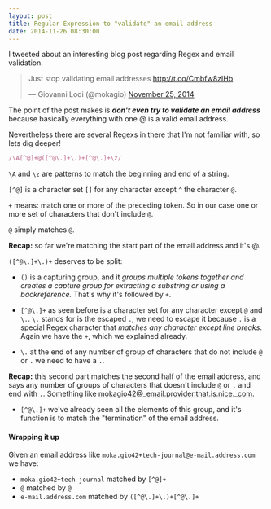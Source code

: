 ```yaml
---
layout: post
title: Regular Expression to "validate" an email address
date: 2014-11-26 08:30:00
---
```


I tweeted about an interesting blog post regarding Regex and email validation.

<blockquote class="twitter-tweet" lang="en"><p>Just stop validating email addresses <a href="http://t.co/Cmbfw8zIHb">http://t.co/Cmbfw8zIHb</a></p>&mdash; Giovanni Lodi (@mokagio) <a href="https://twitter.com/mokagio/status/537059238036520961">November 25, 2014</a></blockquote>
<script async src="//platform.twitter.com/widgets.js" charset="utf-8"></script>

The point of the post makes is _**don't even try to validate an email address**_ because basically everything with one @ is a valid email address.

Nevertheless there are several Regexs in there that I'm not familiar with, so lets dig deeper!

```ruby
/\A[^@]+@([^@\.]+\.)+[^@\.]+\z/
```

`\A` and `\z` are patterns to match the beginning and end of a string. 

`[^@]` is a character set `[]` for any character except `^` the character `@`.

`+` means: match one or more of the preceding token. So in our case one or more set of characters that don't include `@`.

`@` simply matches `@`.

**Recap:** so far we're matching the start part of the email address and it's @.

`([^@\.]+\.)+` deserves to be split:

* `()` is a capturing group, and it _groups multiple tokens together and creates a capture group for extracting a substring or using a backreference._ That's why it's followed by `+`.

* `[^@\.]+` as seen before is a character set for any character except `@` and `\.`. `\.` stands for is the escaped `.`, we need to escape it because `.` is a special Regex character that _matches any character except line breaks_. Again we have the `+`, which we explained already.

* `\.` at the end of any number of group of characters that do not include `@` or `.` we need to have a `.`.

**Recap:** this second part matches the second half of the email address, and says any number of groups of characters that doesn't include `@` or `.` and end with `.`. Something like mokagio42@_email.provider.that.is.nice._com.

* `[^@\.]+` we've already seen all the elements of this group, and it's function is to match the "termination" of the email address.

#### Wrapping it up

Given an email address like `moka.gio42+tech-journal@e-mail.address.com` we have:

* `moka.gio42+tech-journal` matched by `[^@]+`
* `@` matched by `@`
* `e-mail.address.com` matched by `([^@\.]+\.)+[^@\.]+`
